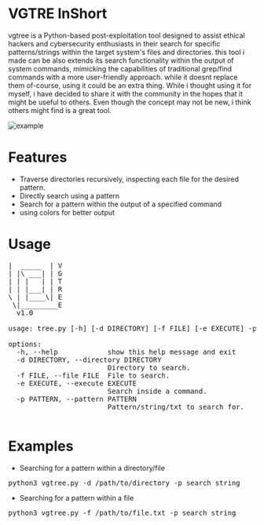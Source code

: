 # VGTRE InShort

vgtree is a Python-based post-exploitation tool designed to assist ethical hackers and cybersecurity enthusiasts in their search for specific patterns/strings within the target system's files and directories. this tool i made can be also extends its search functionality within the output of system commands, mimicking the capabilities of traditional grep/find commands with a more user-friendly approach. while it doesnt replace them of-course, using it could be an extra thing.
While i thought using it for myself, i have decided to share it with the community in the hopes that it might be useful to others.
Even though the concept may not be new, i think others might find is a great tool.

![example](https://github.com/Adkali/vgtree/assets/90532971/7d8aa9f7-c100-41ca-b1e8-3cc9da91003a)


# Features
- Traverse directories recursively, inspecting each file for the desired pattern.
- Directly search using a pattern
- Search for a pattern within the output of a specified command
- using colors for better output

# Usage
<pre>
|  _____  | V
| |\ ___| | G
| | |   | | T
| | |___| | R
\ | |____\| E
 \|_________E
  v1.0

usage: tree.py [-h] [-d DIRECTORY] [-f FILE] [-e EXECUTE] -p PATTERN

options:
  -h, --help            show this help message and exit
  -d DIRECTORY, --directory DIRECTORY
                        Directory to search.
  -f FILE, --file FILE  File to search.
  -e EXECUTE, --execute EXECUTE
                        Search inside a command.
  -p PATTERN, --pattern PATTERN
                        Pattern/string/txt to search for.

</pre>

# Examples
- Searching for a pattern within a directory/file
<pre>python3 vgtree.py -d /path/to/directory -p search_string</pre>

-  Searching for a pattern within a file
<pre>python3 vgtree.py -f /path/to/file.txt -p search_string</pre>

